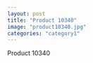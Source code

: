 ```yaml
---
layout: post
title: "Product 10340"
image: "product10340.jpg"
categories: "category1"
---
```

Product 10340

